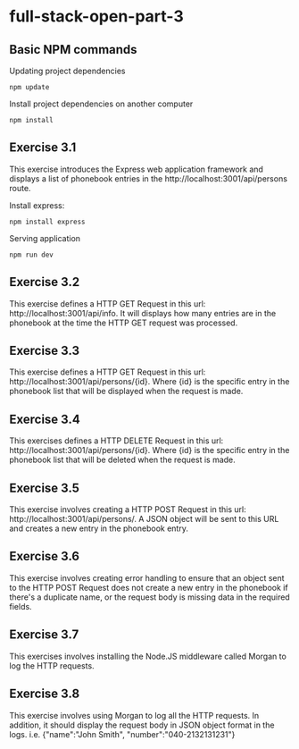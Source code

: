 # full-stack-open-part-3

## Basic NPM commands

Updating project dependencies

`npm update`

Install project dependencies on another computer

`npm install`

## Exercise 3.1

This exercise introduces the Express web application framework and displays a list of phonebook entries in the http://localhost:3001/api/persons route.

Install express:

`npm install express`

Serving application

`npm run dev`

## Exercise 3.2
This exercise defines a HTTP GET Request in this url: http://localhost:3001/api/info. It will displays how many entries are in the phonebook at the time the HTTP GET request was processed.

## Exercise 3.3
This exercise defines a HTTP GET Request in this url: http://localhost:3001/api/persons/{id}. Where {id} is the specific entry in the phonebook list that will be displayed when the request is made.

## Exercise 3.4
This exercises defines a HTTP DELETE Request in this url: http://localhost:3001/api/persons/{id}. Where {id} is the specific entry in the phonebook list that will be deleted when the request is made.

## Exercise 3.5
This exercise involves creating a HTTP POST Request in this url: http://localhost:3001/api/persons/. A JSON object will be sent to this URL and creates a new entry in the phonebook entry.

## Exercise 3.6
This exercise involves creating error handling to ensure that an object sent to the HTTP POST Request does not create a new entry in the phonebook if there's a duplicate name, or the request body is missing data in the required fields.

## Exercise 3.7
This exercises involves installing the Node.JS middleware called Morgan to log the HTTP requests.

## Exercise 3.8
This exercise involves using Morgan to log all the HTTP requests. In addition, it should display the request body in JSON object format in the logs. i.e. {"name":"John Smith", "number":"040-2132131231"}